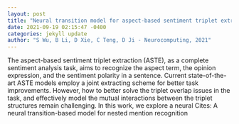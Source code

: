 ```yaml
--- 
layout: post 
title: "Neural transition model for aspect-based sentiment triplet extraction with triplet memory" 
date: 2021-09-19 02:15:47 -0400 
categories: jekyll update 
author: "S Wu, B Li, D Xie, C Teng, D Ji - Neurocomputing, 2021" 
--- 
```

The aspect-based sentiment triplet extraction (ASTE), as a complete sentiment analysis task, aims to recognize the aspect term, the opinion expression, and the sentiment polarity in a sentence. Current state-of-the-art ASTE models employ a joint extracting scheme for better task improvements. However, how to better solve the triplet overlap issues in the task, and effectively model the mutual interactions between the triplet structures remain challenging. In this work, we explore a neural Cites: A neural transition-based model for nested mention recognition